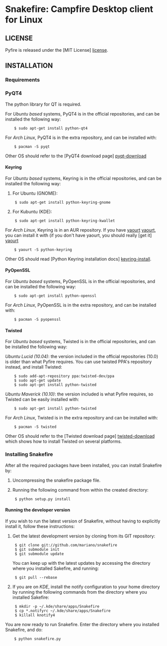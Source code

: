 # Snakefire: Campfire Desktop client for Linux #

## LICENSE ##

Pyfire is released under the [MIT License] [license].

## INSTALLATION ##

### Requirements ###

### PyQT4 ###

The python library for QT is required.

For *Ubuntu based* systems, PyQT4 is in the official repositories, and can be
installed the following way:

		$ sudo apt-get install python-qt4

For *Arch Linux*, PyQT4 is in the extra repository, and can be installed with:

		$ pacman -S pyqt

Other OS should refer to the [PyQT4 download page] [pyqt-download]

#### Keyring ####

For *Ubuntu based* systems, Keyring is in the official repositories, and can be
installed the following way:

1. For Ubuntu (GNOME):

		$ sudo apt-get install python-keyring-gnome

1. For Kubuntu (KDE):

		$ sudo apt-get install python-keyring-kwallet

For *Arch Linux*, Keyring is in an AUR repository. If you have [yaourt] [yaourt],
you can install it with (if you don't have yaourt, you should really 
[get it] [yaourt]

		$ yaourt -S python-keyring

Other OS should read [Python Keyring installation docs] [keyring-install].

#### PyOpenSSL ####

For *Ubuntu based* systems, PyOpenSSL is in the official repositories, and can be
installed the following way:

		$ sudo apt-get install python-openssl

For *Arch Linux*, PyOpenSSL is in the extra repository, and can be installed with:

		$ pacman -S pyopenssl

#### Twisted ####

For *Ubuntu based* systems, Twisted is in the official repositories, and can be
installed the following way:

*Ubuntu Lucid (10.04)*: the version included in the official repositories (10.0)
is older than what Pyfire requires. You can use twisted PPA's repository
instead, and install Twisted:

		$ sudo add-apt-repository ppa:twisted-dev/ppa
		$ sudo apt-get update
		$ sudo apt-get install python-twisted

*Ubuntu Maverick (10.10)*: the version included is what Pyfire requires, so
Twisted can be easily installed with:

		$ sudo apt-get install python-twisted

For *Arch Linux*, Twisted is in the extra repository and can be installed with:

		$ pacman -S twisted

Other OS should refer to the [Twisted download page] [twisted-download] which
shows how to install Twisted on several platforms. 

### Installing Snakefire ###

After all the required packages have been installed, you can install
Snakefire by:

1. Uncompressing the snakefire package file.
2. Running the following command from within the created directory:

		$ python setup.py install

#### Running the developer version ####

If you wish to run the latest version of Snakefire, without having to
explicitly install it, follow these instructions:

1. Get the latest development version by cloning from its GIT repository:

		$ git clone git://github.com/mariano/snakefire
		$ git submodule init
		$ git submodule update

   You can keep up with the latest updates by accessing the directory where
   you installed Sakefire, and running:

		$ git pull --rebase

2. If you are on *KDE*, install the notify configuration to your home directory
   by running the following commands from the directory where you installed
   Sakefire:

		$ mkdir -p ~/.kde/share/apps/Snakefire
		$ cp *.notifyrc ~/.kde/share/apps/Snakefire
		$ killall knotify4

You are now ready to run Snakefire. Enter the directory where you installed
Snakefire, and do:

		$ python snakefire.py

[license]: http://www.opensource.org/licenses/mit-license.php
[pyqt-download]: http://www.riverbankcomputing.co.uk/software/pyqt/download
[pyfire-readme]: http://github.com/mariano/pyfire#readme
[yaourt]: http://wiki.archlinux.org/index.php/Yaourt
[keyring-install]: http://pypi.python.org/pypi/keyring/#installation-instructions
[twisted]: http://twistedmatrix.com
[twisted-download]: http://twistedmatrix.com/trac/wiki/Downloads
